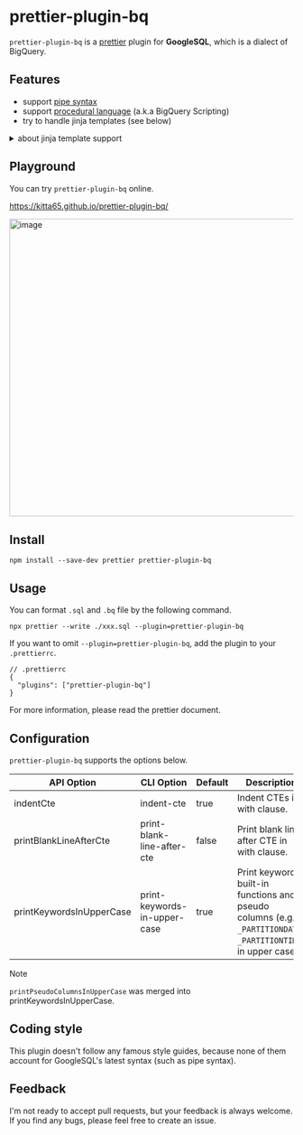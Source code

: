 # prettier-plugin-bq

`prettier-plugin-bq` is a [prettier](https://prettier.io/) plugin for **GoogleSQL**, which is a dialect of BigQuery.

## Features

- support [pipe syntax](https://cloud.google.com/bigquery/docs/reference/standard-sql/pipe-syntax)
- support [procedural language](https://cloud.google.com/bigquery/docs/reference/standard-sql/procedural-language) (a.k.a BigQuery Scripting)
- try to handle jinja templates (see below)

<details><summary>about jinja template support</summary>
<p>
Roughly speaking, jinja statements are expected to contain valid SQL expression(s).

```sql
SELECT
  -- OK! `foo * {{i}}` and `bar * {{i}}` are valid SQL expressions (alias is also allowed).
  {% for i in range(10) %}
    foo * {{i}} as `f_{{i}}`,
    bar * {{i}} as `b_{{i}}`,
  {% endfor %}
FROM tabelname
WHERE
  -- OK! `CURRENT_DATE() - 3 <= dt` and `TRUE` are valid SQL expressions.
  {% target.name == 'dev' %} CURRENT_DATE() - 3 <= dt {% else %} TRUE {% endif %}
;
```

```sql
SELECT *
FROM tabelname
-- Error! WHERE clause is not valid SQL expression.
{% target.name == 'dev' %} WHERE CURRENT_DATE() - 3 <= dt {% endif %}
;
```

</p>
</details>

## Playground

You can try `prettier-plugin-bq` online.

https://kitta65.github.io/prettier-plugin-bq/

<img width="1523" height="527" alt="image" src="https://github.com/user-attachments/assets/7ddb4cb0-821b-452a-a3ef-37302deb2f88" />

## Install

```
npm install --save-dev prettier prettier-plugin-bq
```

## Usage

You can format `.sql` and `.bq` file by the following command.

```
npx prettier --write ./xxx.sql --plugin=prettier-plugin-bq
```

If you want to omit `--plugin=prettier-plugin-bq`, add the plugin to your `.prettierrc`.

```jsonc
// .prettierrc
{
  "plugins": ["prettier-plugin-bq"]
}
```

For more information, please read the prettier document.

## Configuration

`prettier-plugin-bq` supports the options below.

| API Option               | CLI Option                   | Default | Description                                                                                                    |
| ------------------------ | ---------------------------- | ------- | -------------------------------------------------------------------------------------------------------------- |
| indentCte                | indent-cte                   | true    | Indent CTEs in with clause.                                                                                    |
| printBlankLineAfterCte   | print-blank-line-after-cte   | false   | Print blank line after CTE in with clause.                                                                     |
| printKeywordsInUpperCase | print-keywords-in-upper-case | true    | Print keywords, built-in functions and pseudo columns (e.g. `_PARTITIONDATE`, `_PARTITIONTIME`) in upper case. |

> [!NOTE]
>
> `printPseudoColumnsInUpperCase` was merged into printKeywordsInUpperCase.

## Coding style

This plugin doesn't follow any famous style guides,
because none of them account for GoogleSQL's latest syntax (such as pipe syntax).

## Feedback

I'm not ready to accept pull requests, but your feedback is always welcome.
If you find any bugs, please feel free to create an issue.
